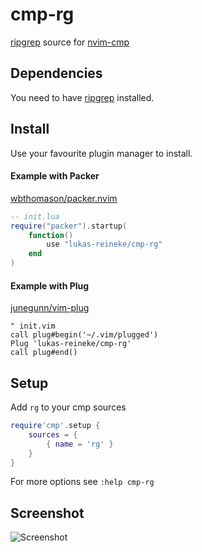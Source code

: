 # cmp-rg

[ripgrep](https://github.com/BurntSushi/ripgrep) source for [nvim-cmp](https://github.com/hrsh7th/nvim-cmp)

## Dependencies

You need to have [ripgrep](https://github.com/BurntSushi/ripgrep) installed.

## Install

Use your favourite plugin manager to install.

#### Example with Packer

[wbthomason/packer.nvim](https://github.com/wbthomason/packer.nvim)

```lua
-- init.lua
require("packer").startup(
    function()
        use "lukas-reineke/cmp-rg"
    end
)
```

#### Example with Plug

[junegunn/vim-plug](https://github.com/junegunn/vim-plug)

```vim
" init.vim
call plug#begin('~/.vim/plugged')
Plug 'lukas-reineke/cmp-rg'
call plug#end()
```

## Setup

Add `rg` to your cmp sources

```lua
require'cmp'.setup {
    sources = {
        { name = 'rg' }
    }
}
```

For more options see `:help cmp-rg`

## Screenshot

![Screenshot](https://user-images.githubusercontent.com/12900252/138992645-7db2f717-be48-44a8-8342-daa01400c45c.png)
